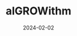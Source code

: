 ---  
layout: startup_page  
title: "alGROWithm"  
id: "algrowithm.com"  
permalink: "/algrowithmalgrowithm.com02022024/"  
website: "https://algrowithm.com/"  
funding_round: ""  
funding_amount: ""  
investors: "Digital Africa"  
about: "alGROWithm provides ed-tech solutions to growth hackers through its Growth Talent Accelerator Programme. The program offers training for individuals and companies, aiming to bridge the growth talent gap in Africa. They recently expanded their program to six African countries and launched GTAP Lite and GTAP Pro, tailored programs for individuals and companies respectively."  
markets: "EdTech, Growth Hacking, Advertising Services"  
hq: "Lekki, Lagos, Nigeria"  
founded_year: "2018"  
linkedin: "https://www.linkedin.com/company/algrowithm"  
twitter: ""  
instagram: ""  
facebook: ""  
crunchbase: "https://www.crunchbase.com/organization/algrowithm?utm_source=linkedin&utm_medium=referral&utm_campaign=linkedin_companies&utm_content=profile_cta_anon&trk=funding_crunchbase"  
pitchbook: ""  

date_display: "02-Feb-2024"  
date: "2024-02-02"

# SEO Optimization  
meta_title: "alGROWithm"  
meta_description: "alGROWithm, alGROWithm provides ed-tech solutions to growth hackers through its Growth Talent Accelerator Programme. The program offers training for individuals a..."  
meta_keywords: "alGROWithm, EdTech, Growth Hacking, Advertising Services,  funding"  
canonical_url: "https://startup.projectstartups.com/algrowithmalgrowithm.com02022024/"  
---